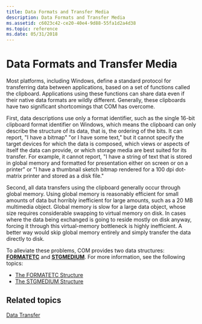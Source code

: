 ```yaml
---
title: Data Formats and Transfer Media
description: Data Formats and Transfer Media
ms.assetid: c6023c42-ce20-40e4-9d88-55fa1d2a4d38
ms.topic: reference
ms.date: 05/31/2018
---
```


# Data Formats and Transfer Media

Most platforms, including Windows, define a standard protocol for transferring data between applications, based on a set of functions called the clipboard. Applications using these functions can share data even if their native data formats are wildly different. Generally, these clipboards have two significant shortcomings that COM has overcome.

First, data descriptions use only a format identifier, such as the single 16-bit clipboard format identifier on Windows, which means the clipboard can only describe the structure of its data, that is, the ordering of the bits. It can report, "I have a bitmap" "or I have some text," but it cannot specify the target devices for which the data is composed, which views or aspects of itself the data can provide, or which storage media are best suited for its transfer. For example, it cannot report, "I have a string of text that is stored in global memory and formatted for presentation either on screen or on a printer" or "I have a thumbnail sketch bitmap rendered for a 100 dpi dot-matrix printer and stored as a disk file."

Second, all data transfers using the clipboard generally occur through global memory. Using global memory is reasonably efficient for small amounts of data but horribly inefficient for large amounts, such as a 20 MB multimedia object. Global memory is slow for a large data object, whose size requires considerable swapping to virtual memory on disk. In cases where the data being exchanged is going to reside mostly on disk anyway, forcing it through this virtual-memory bottleneck is highly inefficient. A better way would skip global memory entirely and simply transfer the data directly to disk.

To alleviate these problems, COM provides two data structures: [**FORMATETC**](/windows/win32/api/objidl/ns-objidl-formatetc) and [**STGMEDIUM**](/windows/win32/api/objidl/ns-objidl-ustgmedium-r1). For more information, see the following topics:

-   [The FORMATETC Structure](the-formatetc-structure.md)
-   [The STGMEDIUM Structure](the-stgmedium-structure.md)

## Related topics

<dl> <dt>

[Data Transfer](data-transfer.md)
</dt> </dl>

 

 




